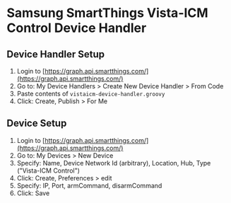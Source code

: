 # Samsung SmartThings Vista-ICM Control Device Handler

## Device Handler Setup

1. Login to [https://graph.api.smartthings.com/](https://graph.api.smartthings.com/)
2. Go to: My Device Handlers > Create New Device Handler > From Code
3. Paste contents of `vistaicm-device-handler.groovy`
4. Click: Create, Publish > For Me

## Device Setup

1. Login to [https://graph.api.smartthings.com/](https://graph.api.smartthings.com/)
2. Go to: My Devices > New Device
3. Specify: Name, Device Network Id (arbitrary), Location, Hub, Type ("Vista-ICM Control")
4. Click: Create, Preferences > edit
5. Specify: IP, Port, armCommand, disarmCommand
6. Click: Save
